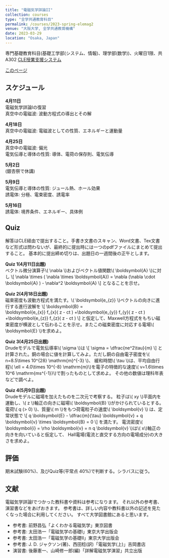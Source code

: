 ```yaml
---
title: "電磁気学詳論II"
collection: courses
type: "全学共通教育科目"
permalink: /courses/2023-spring-elemag2
venue: "大阪大学, 全学共通教育機構"
date: 2023-03-29
location: "Osaka, Japan"
---
```


専門基礎教育科目(基礎工学部(システム、情報)、理学部(数学))、火曜日1限、共A302
[CLE授業支援システム](https://www.cle.osaka-u.ac.jp/ultra/courses/_174604_1/cl/outline)

[このページ](https://stsykw.github.io/courses/2022-spring-elemag2)


スケジュール
----------
**4月11日**  
電磁気学詳論Iの復習  
真空中の電磁波: 波動方程式の導出とその解  

**4月18日**  
真空中の電磁波: 電磁波としての性質、エネルギーと運動量  

**4月25日**  
真空中の電磁波: 偏光  
電気伝導と導体の性質: 導体、電荷の保存則、電気伝導  

**5月2日**  
(銀杏祭で休講)

**5月9日**  
電気伝導と導体の性質: ジュール熱、ホール効果  
誘電体: 分極、電束密度、誘電率  

**5月16日**  
誘電体: 境界条件、エネルギー、具体例  


Quiz
----

解答はCLE経由で提出すること。手書き文書のスキャン、Word文書、Tex文書など形式は問わないが、最終的に提出時には一つのpdfファイルにまとめて提出すること。
基本的に提出締め切りは、出題日の一週間後の正午とします。

**Quiz 1(4月11日出題)**  
ベクトル微分演算子\\( \nabla \\)およびベクトル値関数\\( \boldsymbol{A} \\)に対し
\\[
  \nabla \times ( \nabla \times \boldsymbol{A}) = \nabla (\nabla \cdot \boldsymbol{A} ) - \nabla^2 \boldsymbol{A}
\\]
となることを示せ。

**Quiz 2(4月18日出題)**  
磁束密度も波動方程式を満たす。\\(  \boldsymbol{e_{z}} \\)ベクトルの向きに進行する進行波解を
\\[
  \boldsymbol{B} =  
     \boldsymbol{e_{x}} f_{x}( z - ct ) 
    +\boldsymbol{e_{y}} f_{y}( z - ct ) 
    +\boldsymbol{e_{z}} f_{z}( z - ct ) 
\\]
と仮定して、Maxwell方程式をもちい磁束密度が横波として伝わることを示せ。またこの磁束密度に対応する電場\\( \boldsymbol{E} \\)を求めよ。

**Quiz 3(4月25日出題)**  
Drudeモデルで電気伝導率\\( \sigma \\)は
\\[
  \sigma = \dfrac{ne^2\tau}{m}
\\]
と計算された。銅の場合に値を計算してみよ。ただし銅の自由電子密度を\\( n=8.5\times 10^{28} \mathrm{m}^{-3} \\)、
緩和時間\\( \tau \\)は、平均自由行程\\( \ell = 4.0\times 10^{-8} \mathrm{m}\\)を電子の特徴的な速度\\( v=1.6\times 10^6 \mathrm{ms^{-1}}\\)で割ったものとして求めよ。
その他の数値は理科年表などで調べよ。

**Quiz 4(5月9日出題)**  
Drudeモデルに磁場を加えたものを二次元で考察する。
粒子は\\( xy \\)平面内を運動し、\\( z \\)軸正の向きに磁場\\( \boldsymbol{B} \\)がかけられているとする。
電荷\\( q (> 0) \\)、質量\\( m \\)をもつ荷電粒子の速度\\( \boldsymbol{v} \\)
は、定常状態で
\\[
  q \boldsymbol{E} - \dfrac{m}{\tau} \boldsymbol{v} + q \boldsymbol{v} \times \boldsymbol{B} = 0
\\]
を満たす。
電流密度\\( \boldsymbol{i} = \rho \boldsymbol{v} = n q \boldsymbol{v} \\)は\\( x\\)軸正の向きを向いていると仮定して、
Hall電場(電流と直交する方向の電場成分)の大きさを求めよ。

評価
-----
期末試験(60%)、及びQuiz等(平常点 40%)で判断する。シラバスに従う。


文献
-----
電磁気学詳論Iでつかった教科書や資料は参考になります。
それ以外の参考書、演習書などをあげおきます。
参考書は、詳しい内容や教科書以外の記述を見たくなった場合に利用してください。
すべて大学図書館にあると思います。
* 参考書: 前野昌弘「よくわかる電磁気学」東京図書
* 参考書: 太田浩一「電磁気学の基礎I」東京大学出版会
* 参考書: 太田浩一「電磁気学の基礎II」東京大学出版会
* 参考書: J. D. ジャクソン(著)、西田稔(訳)「電磁気学(上)」吉岡書店
* 演習書: 後藤憲一、山崎修一郎(編)「詳解電磁気学演習」共立出版
